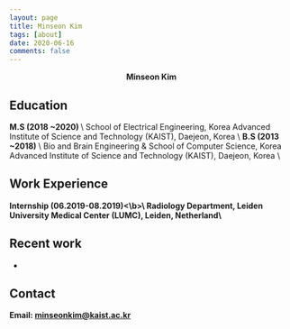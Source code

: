 ```yaml
---
layout: page
title: Minseon Kim
tags: [about]
date: 2020-06-16
comments: false
---
```

    
<center><b>Minseon Kim</b></center>

## Education
<b>M.S (2018 ~2020) </b> \\
School of Electrical Engineering, Korea Advanced Institute of Science and Technology (KAIST), Daejeon, Korea \\
<b>B.S (2013 ~2018) </b> \\
Bio and Brain Engineering & School of Computer Science, Korea Advanced Institute of Science and Technology (KAIST), Daejeon, Korea \\

## Work Experience
<b>Internship (06.2019-08.2019)<\b>\\
Radiology Department, Leiden University Medical Center (LUMC), Leiden, Netherland\\


## Recent work
*

## Contact
Email: minseonkim@kaist.ac.kr
